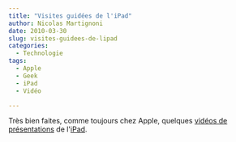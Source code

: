 ```yaml
---
title: "Visites guidées de l'iPad"
author: Nicolas Martignoni
date: 2010-03-30
slug: visites-guidees-de-lipad
categories:
  - Technologie
tags:
  - Apple
  - Geek
  - iPad
  - Vidéo

---
```

Très bien faites, comme toujours chez Apple, quelques [vidéos de présentations][1] de l'[iPad][2].

 [1]: https://www.apple.com/ipad/guided-tours/
 [2]: https://www.apple.com/chfr/ipad

<!--more-->
